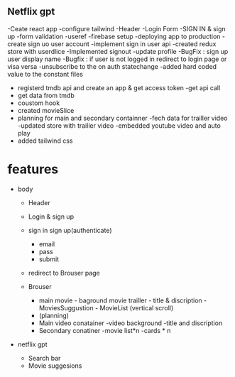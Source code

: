 ## Netflix gpt

-Ceate react app
-configure tailwind
-Header
-Login Form
-SIGN IN & sign up
-form validation
-useref
-firebase setup
-deploying app to production
-create sign uo user account
-implement sign in user api
-created redux store with userdlice
-Implemented signout
-update profile
-BugFix : sign up user display name
-Bugfix : if user is not logged in redirect to login page or visa versa
-unsubscribe to the on auth statechange
-added hard coded value to the constant files
- registerd tmdb api and create an app & get access token
-get api call
- get data from tmdb
- coustom hook
- created movieSlice
- planning for main and secondary containner
-fech data for trailler video
-updated store with trailler video
-embedded youtube video and auto play
- added tailwind css


# features 
- body 
   -  Header
   -  Login & sign up
     - sign in sign up(authenticate)
       - email 
       - pass
       - submit
    - redirect to Brouser page

   - Brouser
     - main movie - baground movie trailler - title & discription - MoviesSuggustion - MovieList (vertical scroll)
     - (planning)
      - Main video conatainer
        -video background
        -title and discription
      - Secondary conatiner
        -movie list*n 
          -cards * n
    
- netflix gpt
  - Search bar
  - Movie suggesions
